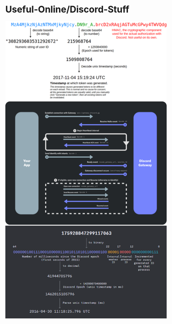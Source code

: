 # Useful-Online/Discord-Stuff

<p align="center">
  <img src="png/token_structure.png" alt="Token Structure" />
  <br/>
  <img src="png/gateway.png" alt="Gateway" />
  <br/>
  <img src="png/snowflake_to_datetime.png" alt="Snowflake to Datetime" />
</p>
